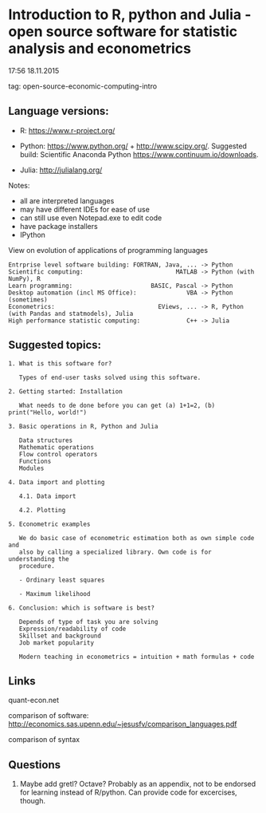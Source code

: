 Introduction to R, python and Julia - open source software for statistic analysis and econometrics
==================================================================================================
17:56 18.11.2015

tag: open-source-economic-computing-intro


Language versions:
------------------

- R: https://www.r-project.org/

- Python: https://www.python.org/ + http://www.scipy.org/. 
  Suggested build: Scientific Anaconda Python https://www.continuum.io/downloads.

- Julia: http://julialang.org/

Notes: 
- all are interpreted languages
- may have different IDEs for ease of use
- can still use even Notepad.exe to edit code 
- have package installers
- IPython

View on evolution of applications of programming languages

```
Entrprise level software building: FORTRAN, Java, ... -> Python
Scientific computing:                          MATLAB -> Python (with NumPy), R
Learn programming:                      BASIC, Pascal -> Python  
Desktop automation (incl MS Office):              VBA -> Python (sometimes)
Econometrics:                             EViews, ... -> R, Python (with Pandas and statmodels), Julia
High performance statistic computing:             C++ -> Julia 
```

Suggested topics:
-----------------

```
1. What is this software for?

   Types of end-user tasks solved using this software.   

2. Getting started: Installation 

   What needs to de done before you can get (a) 1+1=2, (b) print("Hello, world!")

3. Basic operations in R, Python and Julia

   Data structures
   Mathematic operations 
   Flow control operators
   Functions
   Modules
   
4. Data import and plotting

   4.1. Data import  

   4.2. Plotting

5. Econometric examples

   We do basic case of econometric estimation both as own simple code and 
   also by calling a specialized library. Own code is for understanding the 
   procedure.

   - Ordinary least squares 

   - Maximum likelihood

6. Conclusion: which is software is best?

   Depends of type of task you are solving 
   Expression/readability of code 
   Skillset and background
   Job market popularity 

   Modern teaching in econometrics = intuition + math formulas + code

```

Links
-----

quant-econ.net

comparison of software: http://economics.sas.upenn.edu/~jesusfv/comparison_languages.pdf

comparison of syntax

Questions
---------

1. Maybe add gretl? Octave? Probably as an appendix, not to be endorsed for learning 
   instead of R/python. Can provide code for excercises, though. 
